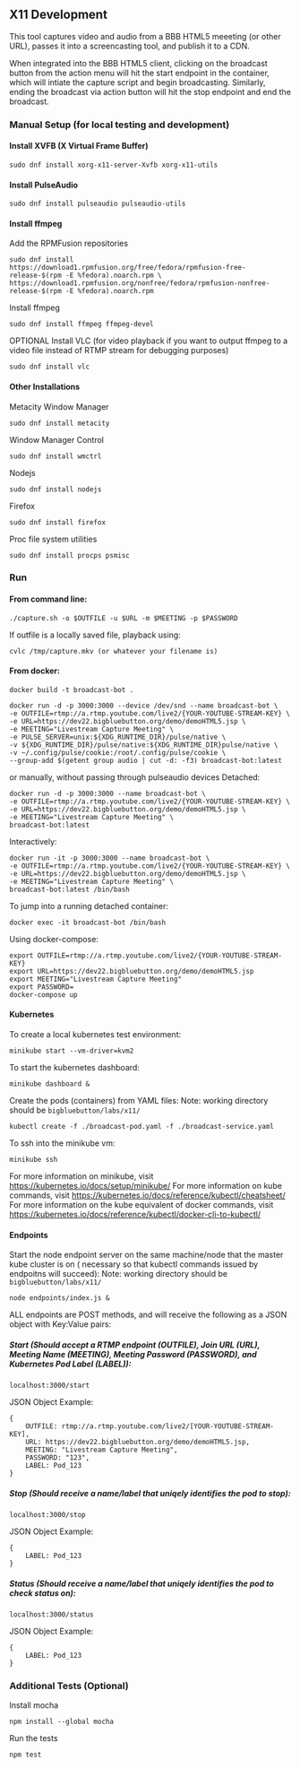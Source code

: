 ## X11 Development

This tool captures video and audio from a BBB HTML5 meeeting (or other URL), passes it into a screencasting tool, and publish it to a CDN.

When integrated into the BBB HTML5 client, clicking on the broadcast button from the action menu will hit the start endpoint in the container, which will intiate the capture script and begin broadcasting. Similarly, ending the broadcast via action button will hit the stop endpoint and end the broadcast.


### Manual Setup (for local testing and development)

#### Install XVFB (X Virtual Frame Buffer)
```
sudo dnf install xorg-x11-server-Xvfb xorg-x11-utils
```

#### Install PulseAudio
```
sudo dnf install pulseaudio pulseaudio-utils
```

#### Install ffmpeg
Add the RPMFusion repositories
```
sudo dnf install https://download1.rpmfusion.org/free/fedora/rpmfusion-free-release-$(rpm -E %fedora).noarch.rpm \
https://download1.rpmfusion.org/nonfree/fedora/rpmfusion-nonfree-release-$(rpm -E %fedora).noarch.rpm
```

Install ffmpeg
```
sudo dnf install ffmpeg ffmpeg-devel
```

OPTIONAL Install VLC (for video playback if you want to output ffmpeg to a video file instead of RTMP stream for debugging purposes)
```
sudo dnf install vlc
```

#### Other Installations
Metacity Window Manager
```
sudo dnf install metacity
```

Window Manager Control
```
sudo dnf install wmctrl
```

Nodejs
```
sudo dnf install nodejs
```

Firefox
```
sudo dnf install firefox
```

Proc file system utilities
```
sudo dnf install procps psmisc
```

### Run
#### From command line:
```
./capture.sh -o $OUTFILE -u $URL -m $MEETING -p $PASSWORD
```
If outfile is a locally saved file, playback using:
```
cvlc /tmp/capture.mkv (or whatever your filename is)
```

#### From docker:
```
docker build -t broadcast-bot .

docker run -d -p 3000:3000 --device /dev/snd --name broadcast-bot \
-e OUTFILE=rtmp://a.rtmp.youtube.com/live2/{YOUR-YOUTUBE-STREAM-KEY} \
-e URL=https://dev22.bigbluebutton.org/demo/demoHTML5.jsp \
-e MEETING="Livestream Capture Meeting" \
-e PULSE_SERVER=unix:${XDG_RUNTIME_DIR}/pulse/native \
-v ${XDG_RUNTIME_DIR}/pulse/native:${XDG_RUNTIME_DIR}pulse/native \
-v ~/.config/pulse/cookie:/root/.config/pulse/cookie \
--group-add $(getent group audio | cut -d: -f3) broadcast-bot:latest
```
or manually, without passing through pulseaudio devices
Detached:
```
docker run -d -p 3000:3000 --name broadcast-bot \
-e OUTFILE=rtmp://a.rtmp.youtube.com/live2/{YOUR-YOUTUBE-STREAM-KEY} \
-e URL=https://dev22.bigbluebutton.org/demo/demoHTML5.jsp \
-e MEETING="Livestream Capture Meeting" \
broadcast-bot:latest
```
Interactively:
```
docker run -it -p 3000:3000 --name broadcast-bot \
-e OUTFILE=rtmp://a.rtmp.youtube.com/live2/{YOUR-YOUTUBE-STREAM-KEY} \
-e URL=https://dev22.bigbluebutton.org/demo/demoHTML5.jsp \
-e MEETING="Livestream Capture Meeting" \
broadcast-bot:latest /bin/bash
```
To jump into a running detached container:
```
docker exec -it broadcast-bot /bin/bash
```
Using docker-compose:
```
export OUTFILE=rtmp://a.rtmp.youtube.com/live2/{YOUR-YOUTUBE-STREAM-KEY}
export URL=https://dev22.bigbluebutton.org/demo/demoHTML5.jsp
export MEETING="Livestream Capture Meeting"
export PASSWORD=
docker-compose up
```
#### Kubernetes
To create a local kubernetes test environment:
```
minikube start --vm-driver=kvm2
```
To start the kubernetes dashboard:
```
minikube dashboard &
```
Create the pods (containers) from YAML files:
Note: working directory should be `bigbluebutton/labs/x11/`
```
kubectl create -f ./broadcast-pod.yaml -f ./broadcast-service.yaml
```
To ssh into the minikube vm:
```
minikube ssh
```

For more information on minikube, visit https://kubernetes.io/docs/setup/minikube/
For more information on kube commands, visit https://kubernetes.io/docs/reference/kubectl/cheatsheet/
For more information on the kube equivalent of docker commands, visit https://kubernetes.io/docs/reference/kubectl/docker-cli-to-kubectl/

#### Endpoints
Start the node endpoint server on the same machine/node that the master kube cluster is on ( necessary so that kubectl commands issued by endpoitns will succeed):
Note: working directory should be `bigbluebutton/labs/x11/`
```
node endpoints/index.js &
```

ALL endpoints are POST methods, and will receive the following as a JSON object with Key:Value pairs:

##### Start (Should accept a RTMP endpoint (OUTFILE), Join URL (URL), Meeting Name (MEETING), Meeting Password (PASSWORD), and Kubernetes Pod Label (LABEL)):
```
localhost:3000/start
```
JSON Object Example:
```
{
    OUTFILE: rtmp://a.rtmp.youtube.com/live2/[YOUR-YOUTUBE-STREAM-KEY],
    URL: https://dev22.bigbluebutton.org/demo/demoHTML5.jsp,
    MEETING: "Livestream Capture Meeting",
    PASSWORD: "123",
    LABEL: Pod_123
}
```
##### Stop (Should receive a name/label that uniqely identifies the pod to stop):
```
localhost:3000/stop
```
JSON Object Example:
```
{
    LABEL: Pod_123
}
```
##### Status (Should receive a name/label that uniqely identifies the pod to check status on):
```
localhost:3000/status
```
JSON Object Example:
```
{
    LABEL: Pod_123
}
```

### Additional Tests (Optional)
Install mocha
```
npm install --global mocha
```
Run the tests
```
npm test
```
